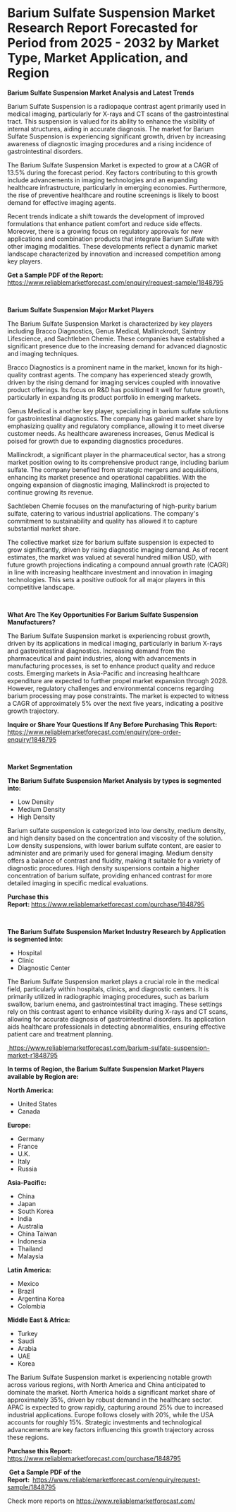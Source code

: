 <p><h1>Barium Sulfate Suspension Market Research Report Forecasted for Period from 2025 -  2032 by Market Type, Market Application, and Region</h1></p><p><strong>Barium Sulfate Suspension Market Analysis and Latest Trends</strong></p>
<p><p>Barium Sulfate Suspension is a radiopaque contrast agent primarily used in medical imaging, particularly for X-rays and CT scans of the gastrointestinal tract. This suspension is valued for its ability to enhance the visibility of internal structures, aiding in accurate diagnosis. The market for Barium Sulfate Suspension is experiencing significant growth, driven by increasing awareness of diagnostic imaging procedures and a rising incidence of gastrointestinal disorders.</p><p>The Barium Sulfate Suspension Market is expected to grow at a CAGR of 13.5% during the forecast period. Key factors contributing to this growth include advancements in imaging technologies and an expanding healthcare infrastructure, particularly in emerging economies. Furthermore, the rise of preventive healthcare and routine screenings is likely to boost demand for effective imaging agents.</p><p>Recent trends indicate a shift towards the development of improved formulations that enhance patient comfort and reduce side effects. Moreover, there is a growing focus on regulatory approvals for new applications and combination products that integrate Barium Sulfate with other imaging modalities. These developments reflect a dynamic market landscape characterized by innovation and increased competition among key players.</p></p>
<p><strong>Get a Sample PDF of the Report:&nbsp;</strong> <a href="https://www.reliablemarketforecast.com/enquiry/request-sample/1848795?utm_campaign=2320&utm_medium=2&utm_source=Github&utm_content=ia&utm_term=08032025&utm_id=barium-sulfate-suspension">https://www.reliablemarketforecast.com/enquiry/request-sample/1848795</a></p>
<p>&nbsp;</p>
<p><strong>Barium Sulfate Suspension Major Market Players</strong></p>
<p><p>The Barium Sulfate Suspension Market is characterized by key players including Bracco Diagnostics, Genus Medical, Mallinckrodt, Saintroy Lifescience, and Sachtleben Chemie. These companies have established a significant presence due to the increasing demand for advanced diagnostic and imaging techniques.</p><p>Bracco Diagnostics is a prominent name in the market, known for its high-quality contrast agents. The company has experienced steady growth, driven by the rising demand for imaging services coupled with innovative product offerings. Its focus on R&D has positioned it well for future growth, particularly in expanding its product portfolio in emerging markets.</p><p>Genus Medical is another key player, specializing in barium sulfate solutions for gastrointestinal diagnostics. The company has gained market share by emphasizing quality and regulatory compliance, allowing it to meet diverse customer needs. As healthcare awareness increases, Genus Medical is poised for growth due to expanding diagnostics procedures.</p><p>Mallinckrodt, a significant player in the pharmaceutical sector, has a strong market position owing to its comprehensive product range, including barium sulfate. The company benefited from strategic mergers and acquisitions, enhancing its market presence and operational capabilities. With the ongoing expansion of diagnostic imaging, Mallinckrodt is projected to continue growing its revenue.</p><p>Sachtleben Chemie focuses on the manufacturing of high-purity barium sulfate, catering to various industrial applications. The company's commitment to sustainability and quality has allowed it to capture substantial market share.</p><p>The collective market size for barium sulfate suspension is expected to grow significantly, driven by rising diagnostic imaging demand. As of recent estimates, the market was valued at several hundred million USD, with future growth projections indicating a compound annual growth rate (CAGR) in line with increasing healthcare investment and innovation in imaging technologies. This sets a positive outlook for all major players in this competitive landscape.</p></p>
<p>&nbsp;</p>
<p><strong>What Are The Key Opportunities For Barium Sulfate Suspension Manufacturers?</strong></p>
<p><p>The Barium Sulfate Suspension market is experiencing robust growth, driven by its applications in medical imaging, particularly in barium X-rays and gastrointestinal diagnostics. Increasing demand from the pharmaceutical and paint industries, along with advancements in manufacturing processes, is set to enhance product quality and reduce costs. Emerging markets in Asia-Pacific and increasing healthcare expenditure are expected to further propel market expansion through 2028. However, regulatory challenges and environmental concerns regarding barium processing may pose constraints. The market is expected to witness a CAGR of approximately 5% over the next five years, indicating a positive growth trajectory.</p></p>
<p><strong>Inquire or Share Your Questions If Any Before Purchasing This Report:</strong> <a href="https://www.reliablemarketforecast.com/enquiry/pre-order-enquiry/1848795?utm_campaign=2320&utm_medium=2&utm_source=Github&utm_content=ia&utm_term=08032025&utm_id=barium-sulfate-suspension">https://www.reliablemarketforecast.com/enquiry/pre-order-enquiry/1848795</a></p>
<p>&nbsp;</p>
<p><strong>Market Segmentation</strong></p>
<p><strong>The Barium Sulfate Suspension Market Analysis by types is segmented into:</strong></p>
<p><ul><li>Low Density</li><li>Medium Density</li><li>High Density</li></ul></p>
<p><p>Barium sulfate suspension is categorized into low density, medium density, and high density based on the concentration and viscosity of the solution. Low density suspensions, with lower barium sulfate content, are easier to administer and are primarily used for general imaging. Medium density offers a balance of contrast and fluidity, making it suitable for a variety of diagnostic procedures. High density suspensions contain a higher concentration of barium sulfate, providing enhanced contrast for more detailed imaging in specific medical evaluations.</p></p>
<p><strong>Purchase this Report:&nbsp;</strong><a href="https://www.reliablemarketforecast.com/purchase/1848795?utm_campaign=2320&utm_medium=2&utm_source=Github&utm_content=ia&utm_term=08032025&utm_id=barium-sulfate-suspension">https://www.reliablemarketforecast.com/purchase/1848795</a></p>
<p>&nbsp;</p>
<p><strong>The Barium Sulfate Suspension Market Industry Research by Application is segmented into:</strong></p>
<p><ul><li>Hospital</li><li>Clinic</li><li>Diagnostic Center</li></ul></p>
<p><p>The Barium Sulfate Suspension market plays a crucial role in the medical field, particularly within hospitals, clinics, and diagnostic centers. It is primarily utilized in radiographic imaging procedures, such as barium swallow, barium enema, and gastrointestinal tract imaging. These settings rely on this contrast agent to enhance visibility during X-rays and CT scans, allowing for accurate diagnosis of gastrointestinal disorders. Its application aids healthcare professionals in detecting abnormalities, ensuring effective patient care and treatment planning.</p></p>
<p><a href="https://www.reliablemarketforecast.com/barium-sulfate-suspension-market-r1848795?utm_campaign=2320&utm_medium=2&utm_source=Github&utm_content=ia&utm_term=08032025&utm_id=barium-sulfate-suspension">&nbsp;https://www.reliablemarketforecast.com/barium-sulfate-suspension-market-r1848795</a></p>
<p><strong>In terms of Region, the Barium Sulfate Suspension Market Players available by Region are:</strong></p>
<p>
    <p> <strong> North America: </strong>
        <ul>
            <li>United States</li>
            <li>Canada</li>
        </ul>
        </p> 
    <p> <strong> Europe: </strong>
        <ul>
            <li>Germany</li>
            <li>France</li>
            <li>U.K.</li>
            <li>Italy</li>
            <li>Russia</li>
        </ul>
        </p> 
    <p> <strong> Asia-Pacific: </strong>
        <ul>
            <li>China</li>
            <li>Japan</li>
            <li>South Korea</li>
            <li>India</li>
            <li>Australia</li>
            <li>China Taiwan</li>
            <li>Indonesia</li>
            <li>Thailand</li>
            <li>Malaysia</li>
        </ul>
        </p> 
    <p> <strong> Latin America: </strong>
        <ul>
            <li>Mexico</li>
            <li>Brazil</li>
            <li>Argentina Korea</li>
            <li>Colombia</li>
        </ul>
        </p> 
    <p> <strong> Middle East & Africa: </strong>
        <ul>
            <li>Turkey</li>
            <li>Saudi</li>
            <li>Arabia</li>
            <li>UAE</li>
            <li>Korea</li>
        </ul>
    </p>
    </p>
<p><p>The Barium Sulfate Suspension market is experiencing notable growth across various regions, with North America and China anticipated to dominate the market. North America holds a significant market share of approximately 35%, driven by robust demand in the healthcare sector. APAC is expected to grow rapidly, capturing around 25% due to increased industrial applications. Europe follows closely with 20%, while the USA accounts for roughly 15%. Strategic investments and technological advancements are key factors influencing this growth trajectory across these regions.</p></p>
<p><strong>Purchase this Report: </strong><a href="https://www.reliablemarketforecast.com/purchase/1848795?utm_campaign=2320&utm_medium=2&utm_source=Github&utm_content=ia&utm_term=08032025&utm_id=barium-sulfate-suspension">https://www.reliablemarketforecast.com/purchase/1848795</a></p>
<p>&nbsp;<strong>Get a Sample PDF of the Report:&nbsp;&nbsp;</strong><a href="https://www.reliablemarketforecast.com/enquiry/request-sample/1848795?utm_campaign=2320&utm_medium=2&utm_source=Github&utm_content=ia&utm_term=08032025&utm_id=barium-sulfate-suspension">https://www.reliablemarketforecast.com/enquiry/request-sample/1848795</a></p>
<p><strong></strong></p>
<p>Check more reports on <a href="https://www.reliablemarketforecast.com/?utm_campaign=2320&utm_medium=2&utm_source=Github&utm_content=ia&utm_term=08032025&utm_id=barium-sulfate-suspension">https://www.reliablemarketforecast.com/</a></p>